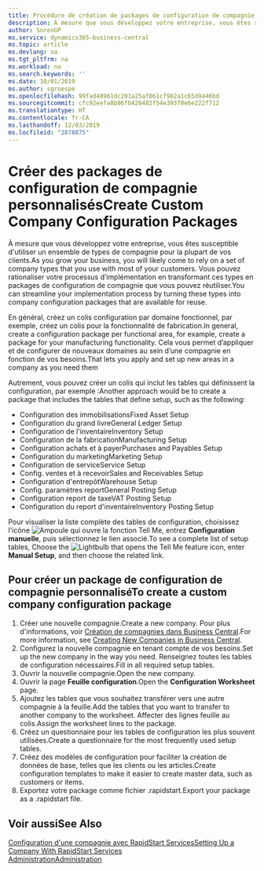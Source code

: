 ```yaml
---
title: Procédure de création de packages de configuration de compagnie personnalisés | Microsoft Docs
description: À mesure que vous développez votre entreprise, vous êtes susceptible d'utiliser un ensemble de types de compagnie pour la plupart de vos clients. Vous pouvez rationaliser votre processus d’implémentation en transformant ces types en packages de configuration de compagnie que vous pouvez réutiliser.
author: SorenGP
ms.service: dynamics365-business-central
ms.topic: article
ms.devlang: na
ms.tgt_pltfrm: na
ms.workload: na
ms.search.keywords: ''
ms.date: 10/01/2019
ms.author: sgroespe
ms.openlocfilehash: 99fad48961dc201a25af061cf982a1c65d9446bd
ms.sourcegitcommit: cfc92eefa8b06fb426482f54e393f0e6e222f712
ms.translationtype: HT
ms.contentlocale: fr-CA
ms.lasthandoff: 12/03/2019
ms.locfileid: "2878875"
---
```

# <a name="create-custom-company-configuration-packages"></a><span data-ttu-id="575ba-104">Créer des packages de configuration de compagnie personnalisés</span><span class="sxs-lookup"><span data-stu-id="575ba-104">Create Custom Company Configuration Packages</span></span>
<span data-ttu-id="575ba-105">À mesure que vous développez votre entreprise, vous êtes susceptible d'utiliser un ensemble de types de compagnie pour la plupart de vos clients.</span><span class="sxs-lookup"><span data-stu-id="575ba-105">As you grow your business, you will likely come to rely on a set of company types that you use with most of your customers.</span></span> <span data-ttu-id="575ba-106">Vous pouvez rationaliser votre processus d’implémentation en transformant ces types en packages de configuration de compagnie que vous pouvez réutiliser.</span><span class="sxs-lookup"><span data-stu-id="575ba-106">You can streamline your implementation process by turning these types into company configuration packages that are available for reuse.</span></span>  

<span data-ttu-id="575ba-107">En général, créez un colis configuration par domaine fonctionnel, par exemple, créez un colis pour la fonctionnalité de fabrication.</span><span class="sxs-lookup"><span data-stu-id="575ba-107">In general, create a configuration package per functional area, for example, create a package for your manufacturing functionality.</span></span> <span data-ttu-id="575ba-108">Cela vous permet d’appliquer et de configurer de nouveaux domaines au sein d’une compagnie en fonction de vos besoins.</span><span class="sxs-lookup"><span data-stu-id="575ba-108">That lets you apply and set up new areas in a company as you need them</span></span>  

<span data-ttu-id="575ba-109">Autrement, vous pouvez créer un colis qui inclut les tables qui définissent la configuration, par exemple :</span><span class="sxs-lookup"><span data-stu-id="575ba-109">Another approach would be to create a package that includes the tables that define setup, such as the following:</span></span>  

-   <span data-ttu-id="575ba-110">Configuration des immobilisations</span><span class="sxs-lookup"><span data-stu-id="575ba-110">Fixed Asset Setup</span></span>  
-   <span data-ttu-id="575ba-111">Configuration du grand livre</span><span class="sxs-lookup"><span data-stu-id="575ba-111">General Ledger Setup</span></span>  
-   <span data-ttu-id="575ba-112">Configuration de l'inventaire</span><span class="sxs-lookup"><span data-stu-id="575ba-112">Inventory Setup</span></span>  
-   <span data-ttu-id="575ba-113">Configuration de la fabrication</span><span class="sxs-lookup"><span data-stu-id="575ba-113">Manufacturing Setup</span></span>  
-   <span data-ttu-id="575ba-114">Configuration achats et à payer</span><span class="sxs-lookup"><span data-stu-id="575ba-114">Purchases and Payables Setup</span></span>  
-   <span data-ttu-id="575ba-115">Configuration du marketing</span><span class="sxs-lookup"><span data-stu-id="575ba-115">Marketing Setup</span></span>  
-   <span data-ttu-id="575ba-116">Configuration de service</span><span class="sxs-lookup"><span data-stu-id="575ba-116">Service Setup</span></span>  
-   <span data-ttu-id="575ba-117">Config. ventes et à recevoir</span><span class="sxs-lookup"><span data-stu-id="575ba-117">Sales and Receivables Setup</span></span>  
-   <span data-ttu-id="575ba-118">Configuration d'entrepôt</span><span class="sxs-lookup"><span data-stu-id="575ba-118">Warehouse Setup</span></span>  
-   <span data-ttu-id="575ba-119">Config. paramètres report</span><span class="sxs-lookup"><span data-stu-id="575ba-119">General Posting Setup</span></span>  
-   <span data-ttu-id="575ba-120">Configuration report de taxe</span><span class="sxs-lookup"><span data-stu-id="575ba-120">VAT Posting Setup</span></span>  
-   <span data-ttu-id="575ba-121">Configuration du report d'inventaire</span><span class="sxs-lookup"><span data-stu-id="575ba-121">Inventory Posting Setup</span></span>  

<span data-ttu-id="575ba-122">Pour visualiser la liste complète des tables de configuration, choisissez l'icône ![Ampoule qui ouvre la fonction Tell Me](media/ui-search/search_small.png "Dites-moi ce que vous voulez faire"), entrez **Configuration manuelle**, puis sélectionnez le lien associé.</span><span class="sxs-lookup"><span data-stu-id="575ba-122">To see a complete list of setup tables, Choose the ![Lightbulb that opens the Tell Me feature](media/ui-search/search_small.png "Tell me what you want to do") icon, enter **Manual Setup**, and then choose the related link.</span></span>  

## <a name="to-create-a-custom-company-configuration-package"></a><span data-ttu-id="575ba-123">Pour créer un package de configuration de compagnie personnalisé</span><span class="sxs-lookup"><span data-stu-id="575ba-123">To create a custom company configuration package</span></span>  
1.  <span data-ttu-id="575ba-124">Créer une nouvelle compagnie.</span><span class="sxs-lookup"><span data-stu-id="575ba-124">Create a new company.</span></span> <span data-ttu-id="575ba-125">Pour plus d'informations, voir [Création de compagnies dans Business Central](about-new-company.md).</span><span class="sxs-lookup"><span data-stu-id="575ba-125">For more information, see [Creating New Companies in Business Central](about-new-company.md).</span></span>  
3.  <span data-ttu-id="575ba-126">Configurez la nouvelle compagnie en tenant compte de vos besoins.</span><span class="sxs-lookup"><span data-stu-id="575ba-126">Set up the new company in the way you need.</span></span> <span data-ttu-id="575ba-127">Renseignez toutes les tables de configuration nécessaires.</span><span class="sxs-lookup"><span data-stu-id="575ba-127">Fill in all required setup tables.</span></span>  
4.  <span data-ttu-id="575ba-128">Ouvrir la nouvelle compagnie.</span><span class="sxs-lookup"><span data-stu-id="575ba-128">Open the new company.</span></span>
5. <span data-ttu-id="575ba-129">Ouvrir la page **Feuille configuration**.</span><span class="sxs-lookup"><span data-stu-id="575ba-129">Open the **Configuration Worksheet** page.</span></span>  
6.  <span data-ttu-id="575ba-130">Ajoutez les tables que vous souhaitez transférer vers une autre compagnie à la feuille.</span><span class="sxs-lookup"><span data-stu-id="575ba-130">Add the tables that you want to transfer to another company to the worksheet.</span></span> <span data-ttu-id="575ba-131">Affecter des lignes feuille au colis.</span><span class="sxs-lookup"><span data-stu-id="575ba-131">Assign the worksheet lines to the package.</span></span>  
7.  <span data-ttu-id="575ba-132">Créez un questionnaire pour les tables de configuration les plus souvent utilisées.</span><span class="sxs-lookup"><span data-stu-id="575ba-132">Create a questionnaire for the most frequently used setup tables.</span></span>  
8.  <span data-ttu-id="575ba-133">Créez des modèles de configuration pour faciliter la création de données de base, telles que les clients ou les articles.</span><span class="sxs-lookup"><span data-stu-id="575ba-133">Create configuration templates to make it easier to create master data, such as customers or items.</span></span>  
9.  <span data-ttu-id="575ba-134">Exportez votre package comme fichier .rapidstart.</span><span class="sxs-lookup"><span data-stu-id="575ba-134">Export your package as a .rapidstart file.</span></span>  

## <a name="see-also"></a><span data-ttu-id="575ba-135">Voir aussi</span><span class="sxs-lookup"><span data-stu-id="575ba-135">See Also</span></span>  
[<span data-ttu-id="575ba-136">Configuration d'une compagnie avec RapidStart Services</span><span class="sxs-lookup"><span data-stu-id="575ba-136">Setting Up a Company With RapidStart Services</span></span>](admin-set-up-a-company-with-rapidstart.md)  
[<span data-ttu-id="575ba-137">Administration</span><span class="sxs-lookup"><span data-stu-id="575ba-137">Administration</span></span>](admin-setup-and-administration.md)
